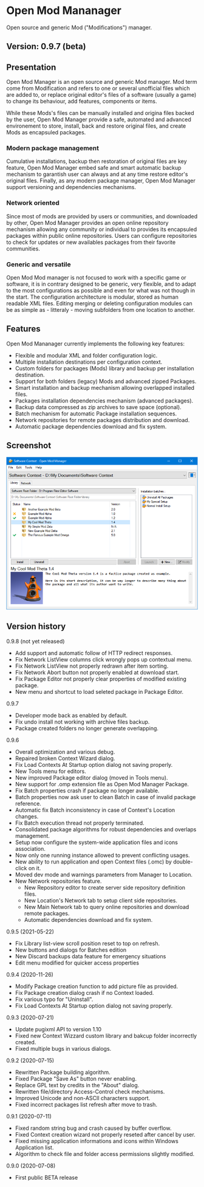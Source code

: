 # Open Mod Mananager

Open source and generic Mod ("Modifications") manager.

## Version: 0.9.7 (beta)

## Presentation

Open Mod Manager is an open source and generic Mod manager. Mod term come from
Modification and refers to one or several unofficial files which are added to, or
replace original editor's files of a software (usually a game) to change its behaviour,
add features, components or items.

While these Mods's files can be manually installed and origina files backed by the user,
Open Mod Manager provide a safe, automated and advanced environement to store, install,
back and restore original files, and create Mods as encapsuled packages.

### Modern package management

Cumulative installations, backup then restoration of original files are key feature,
Open Mod Manager embed safe and smart automatic backup mechanism to garantish user can
always and at any time restore editor's original files. Finally, as any modern package
manager, Open Mod Manager support versioning and dependencies mechanisms.

### Network oriented

Since most of mods are provided by users or communities, and downloaded by other, Open
Mod Manager provides an open online repository mechanism allowing any community or
individual to provides its encapsuled packages within public online repositories. Users
can configure repositories to check for updates or new availables packages from their
favorite communities.

### Generic and versatile

Open Mod Mod manager is not focused to work with a specific game or software, it is in
contrary designed to be generic, very flexible, and to adapt to the most configurations
as possible and even for what was not though in the start. The configuration
architecture is modular, stored as human readable XML files. Editing merging or
deleting configuration modules can be as simple as - litteraly - moving subfolders
from one location to another.

## Features

Open Mod Mananager currently implements the following key features:

- Flexible and modular XML and folder configuration logic.
- Multiple installation destinations per configuration context.
- Custom folders for packages (Mods) library and backup per installation destination.
- Support for both folders (legacy) Mods and advanced zipped Packages.
- Smart installation and backup mechanism allowing overlapped installed files.
- Packages installation dependencies mechanism (advanced packages).
- Backup data compressed as zip archives to save space (optional).
- Batch mechanism for automatic Package installation sequences.
- Network repositories for remote packages distribution and download.
- Automatic package dependencies download and fix system.

## Screenshot

![Open Mod Mananager Screenshot](screenshot.png)

## Version history

0.9.8 (not yet released)
- Add support and automatic follow of HTTP redirect responses.
- Fix Network ListView columns click wrongly pops up contextual menu.
- Fix Network ListView not properly redrawn after item sorting.
- Fix Network Abort button not properly enabled at download start.
- Fix Package Editor not properly clear properties of modified existing package.
- New menu and shortcut to load seleted package in Package Editor.

0.9.7
 - Developer mode back as enabled by default.
 - Fix undo install not working with archive files backup.
 - Package created folders no longer generate overlapping.

0.9.6
 - Overall optimization and various debug.
 - Repaired broken Context Wizard dialog.
 - Fix Load Contexts At Startup option dialog not saving properly.
 - New Tools menu for editors.
 - New improved Package editor dialog (moved in Tools menu).
 - New support for .omp extension file as Open Mod Manager Package.
 - Fix Batch properties crash if package no longer available.
 - Batch properties now ask user to clean Batch in case of invalid package reference.
 - Automatic fix Batch inconsistency in case of Context's Location changes.
 - Fix Batch execution thread not properly terminated.
 - Consolidated package algorithms for robust dependencies and overlaps management.
 - Setup now configure the system-wide application files and icons association.
 - Now only one running instance allowed to prevent conflicting usages.
 - New ability to run application and open Context files (.omc) by double-click on it.
 - Moved dev mode and warnings parameters from Manager to Location.
 - New Network repositories feature.
   - New Repository editor to create server side repository definition files.
   - New Location's Network tab to setup client side repositories.
   - New Main Network tab to query online repositories and download remote packages.
   - Automatic dependencies download and fix system.

0.9.5 (2021-05-22)
 - Fix Library list-view scroll position reset to top on refresh.
 - New buttons and dialogs for Batches edition
 - New Discard backups data feature for emergency situations
 - Edit menu modified for quicker access properties

0.9.4 (2020-11-26)
 - Modify Package creation function to add picture file as provided.
 - Fix Package creation dialog crash if no Context loaded.
 - Fix various typo for "Uninstall".
 - Fix Load Contexts At Startup option dialog not saving properly.

0.9.3 (2020-07-21)
 - Update pugixml API to version 1.10
 - Fixed new Context Wizzard custom library and bakcup folder incorrectly created.
 - Fixed multiple bugs in various dialogs.

0.9.2 (2020-07-15)
 - Rewritten Package building algorithm.
 - Fixed Package "Save As" button never enabling.
 - Replace GPL text by credits in the "About" dialog.
 - Rewritten file/directory Access-Control check mechanisms.
 - Improved Unicode and non-ASCII characters support.
 - Fixed incorrect packages list refresh after move to trash.

0.9.1 (2020-07-11)
 - Fixed random string bug and crash caused by buffer overflow.
 - Fixed Context creation wizard not properly reseted after cancel by user.
 - Fixed missing application informations and icons within Windows Application list.
 - Algorithm to check file and folder access permissions slightly modified.

0.9.0 (2020-07-08)
 - First public BETA release
